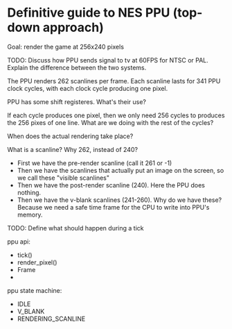 # Definitive guide to NES PPU (top-down approach)

Goal: render the game at 256x240 pixels

TODO: Discuss how PPU sends signal to tv at 60FPS for NTSC or PAL. Explain the difference between the two systems.

The PPU renders 262 scanlines per frame. Each scanline lasts for 341 PPU clock cycles, with each clock cycle producing one pixel.

PPU has some shift registeres. What's their use? 

If each cycle produces one pixel, then we only need 256 cycles to produces the 256 pixes of one line. What are we doing with the rest of the cycles? 

When does the actual rendering take place? 

What is a scanline? Why 262, instead of 240?
- First we have the pre-render scanline (call it 261 or -1)
- Then we have the scanlines that actually put an image on the screen, so we call these "visible scanlines"
- Then we have the post-render scanline (240). Here the PPU does nothing.
- Then we have the v-blank scanlines (241-260). Why do we have these? Because we need a safe time frame for the CPU to write into PPU's memory. 

TODO: Define what should happen during a tick

ppu api:
- tick()
- render_pixel()
- Frame
- 
ppu state machine:
 - IDLE
 - V_BLANK
 - RENDERING_SCANLINE